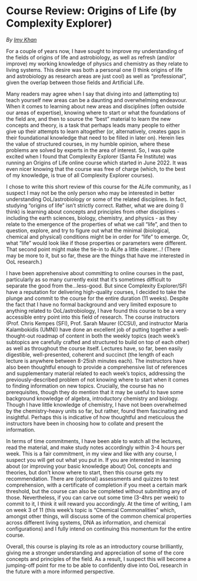 # Course Review: Origins of Life (by Complexity Explorer) 
_By [Imy Khan](http://twitter.com/imy_tk)_

For a couple of years now, I have sought to improve my understanding of the fields of origins of life and astrobiology, as well as refresh (and/or improve) my working knowledge of physics and chemistry as they relate to living systems. This desire was both a personal one (I think origins of life and astrobiology as research areas are just cool) as well as “professional”, given the overlap between those fields and Artificial Life. 

Many readers may agree when I say that diving into and (attempting to) teach yourself new areas can be a daunting and overwhelming endeavour. When it comes to learning about new areas and disciplines (often outside our areas of expertise), knowing where to start or what the foundations of the field are, and then to source the “best” material to learn the new concepts and theory, is a task that perhaps leads many people to either give up their attempts to learn altogether (or, alternatively, creates gaps in their foundational knowledge that need to be filled in later on). Herein lies the value of structured courses, in my humble opinion, where these problems are solved by experts in the area of interest. So, I was quite excited when I found that Complexity Explorer (Santa Fe Institute) was running an Origins of Life online course which started in June 2022. It was even nicer knowing that the course was free of charge (which, to the best of my knowledge, is true of all Complexity Explorer courses).

I chose to write this short review of this course for the ALife community, as I suspect I may not be the only person who may be interested in better understanding OoL/astrobiology or some of the related disciplines. In fact, studying “origins of life” isn’t strictly correct. Rather, what we are doing (I think) is learning about concepts and principles from other disciplines - including the earth sciences, biology, chemistry, and physics - as they relate to the emergence of the properties of what we call “life”, and then to question, explore, and try to figure out what the minimal (biological, chemical and physical) conditions might be in order for “life” to emerge. Or, what “life” would look like if those properties or parameters were different. That second point might make the tie-in to ALife a little clearer…! (There may be more to it, but so far, these are the things that have me interested in OoL research.)

I have been apprehensive about committing to online courses in the past, particularly as so many currently exist that it’s sometimes difficult to separate the good from the…less-good. But since Complexity Explorer/SFI have a reputation for delivering high-quality courses, I decided to take the plunge and commit to the course for the entire duration (11 weeks). Despite the fact that I have no formal background and very limited exposure to anything related to OoL/astrobiology, I have found this course to be a very accessible entry point into this field of research. The course instructors (Prof. Chris Kempes (SFI), Prof. Sarah Maurer (CCSU), and instructor Maria Kalambokidis (UMN)) have done an excellent job of putting together a well-thought-out roadmap of content in both the weekly topics (each week’s subtopics are carefully crafted and structured to build on top of each other) as well as throughout the course itself. Lectures have, so far, been easily digestible, well-presented, coherent and succinct (the length of each lecture is anywhere between 8-25ish minutes each). The instructors have also been thoughtful enough to provide a comprehensive list of references and supplementary material related to each week’s topics, addressing the previously-described problem of not knowing where to start when it comes to finding information on new topics. Crucially, the course has no prerequisites, though they do mention that it may be useful to have some background knowledge of algebra, introductory chemistry and biology. Though I have little knowledge of chemistry, I have not been overwhelmed by the chemistry-heavy units so far, but rather, found them fascinating and insightful. Perhaps this is indicative of how thoughtful and meticulous the instructors have been in choosing how to collate and present the information.

In terms of time commitments, I have been able to watch all the lectures, read the material, and make study notes accordingly within 3-4 hours per week. This is a fair commitment, in my view and like with any course, I suspect you will get out what you put in. If you are interested in learning about (or improving your basic knowledge about) OoL concepts and theories, but don’t know where to start, then this course gets my recommendation. There are (optional) assessments and quizzes to test comprehension, with a certificate of completion if you meet a certain mark threshold, but the course can also be completed without submitting any of those. Nevertheless, if you can carve out some time (3-4hrs per week) to commit to it, I think it will reward you accordingly. At the time of writing, I am on week 3 of 11 (this week’s topic is “Chemical Commonalities” which, amongst other things, will discuss some of the common chemical properties across different living systems, DNA as information, and chemical configurations) and I fully intend on continuing this momentum for the entire course. 

Overall, this course is playing its role as an introductory course brilliantly, giving me a stronger understanding and appreciation of some of the core concepts and principles of the field. As a result, I suspect this will become a jumping-off point for me to be able to confidently dive into OoL research in the future with a more informed perspective.
